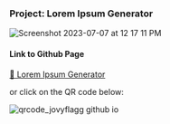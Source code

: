 ### Project: Lorem Ipsum Generator

![Screenshot 2023-07-07 at 12 17 11 PM](https://github.com/jovyflagg/lorem-ipsum/assets/9621888/dead2468-0b42-4227-99e4-36a948204954)

#### Link to Github Page

[📜 Lorem Ipsum Generator](https://jovyflagg.github.io/lorem-ipsum/)

or click on the QR code below:

![qrcode_jovyflagg github io](https://github.com/jovyflagg/lorem-ipsum/assets/9621888/83f26144-95c8-46d8-af03-b07feed1a0eb)
